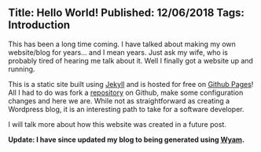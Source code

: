 Title: Hello World!
Published: 12/06/2018
Tags: Introduction
---

This has been a long time coming. I have talked about making my own website/blog for years... and I mean years. Just ask my wife, who is probably tired of hearing me talk about it. Well I finally got a website up and running. 

This is a static site built using [Jekyll](https://jekyllrb.com/) and is hosted for free on [Github Pages](https://pages.github.com/)! All I had to do was fork a [repository](https://github.com/barryclark/jekyll-now) on Github, make some configuration changes and here we are. While not as straightforward as creating a Wordpress blog, it is an interesting path to take for a software developer. 

I will talk more about how this website was created in a future post.

**Update: I have since updated my blog to being generated using [Wyam](https://wyam.io).**